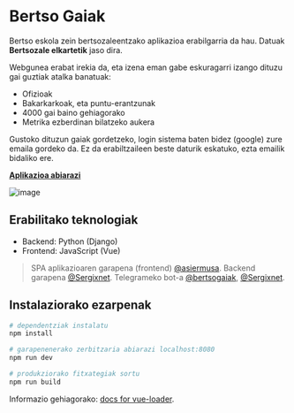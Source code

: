 # Bertso Gaiak

Bertso eskola zein bertsozaleentzako aplikazioa erabilgarria da hau. Datuak **Bertsozale elkartetik** jaso dira.

Webgunea erabat irekia da, eta izena eman gabe eskuragarri izango dituzu gai guztiak atalka banatuak:

- Ofizioak
- Bakarkarkoak, eta puntu-erantzunak
- 4000 gai baino gehiagorako
- Metrika ezberdinan bilatzeko aukera

Gustoko dituzun gaiak gordetzeko, login sistema baten bidez (google) zure emaila gordeko da.
Ez da erabiltzaileen beste daturik eskatuko, ezta emailik bidaliko ere.

**[Aplikazioa abiarazi](https://larrager.github.io/bertsogaiak)**

![image](https://i.imgur.com/FZaBTsI.png)

## Erabilitako teknologiak

- Backend: Python (Django)
- Frontend: JavaScript (Vue)


> SPA aplikazioaren garapena (frontend) [@asiermusa](http://twitter.com/asiermusa).
> Backend garapena [@Sergixnet](https://twitter.com/Sergixnet).
> Telegrameko bot-a [@bertsogaiak](https://telegram.me/bertsogaiak), [@Sergixnet](https://twitter.com/Sergixnet).


## Instalaziorako ezarpenak

``` bash
# dependentziak instalatu
npm install

# garapenenerako zerbitzaria abiarazi localhost:8080
npm run dev

# produkziorako fitxategiak sortu
npm run build
```

Informazio gehiagorako: [docs for vue-loader](http://vuejs.github.io/vue-loader).
